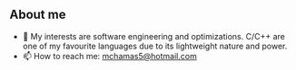 ## About me
- 🔭 My interests are software engineering and optimizations. C/C++ are one of my favourite languages due to its lightweight nature and power.
- 📫 How to reach me: mchamas5@hotmail.com
